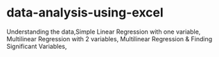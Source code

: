 # data-analysis-using-excel
Understanding the data,Simple Linear Regression with one variable, Multilinear Regression with 2 variables, Multilinear Regression &amp; Finding Significant Variables,
